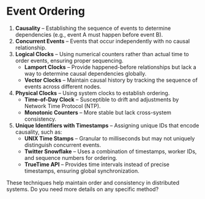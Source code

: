 # Event Ordering

1. **Causality** – Establishing the sequence of events to determine dependencies (e.g., event A must happen before event B).
2. **Concurrent Events** – Events that occur independently with no causal relationship.
3. **Logical Clocks** – Using numerical counters rather than actual time to order events, ensuring proper sequencing.
    - **Lamport Clocks** – Provide happened-before relationships but lack a way to determine causal dependencies globally.
    - **Vector Clocks** – Maintain causal history by tracking the sequence of events across different nodes.
4. **Physical Clocks** – Using system clocks to establish ordering.
    - **Time-of-Day Clock** – Susceptible to drift and adjustments by Network Time Protocol (NTP).
    - **Monotonic Counters** – More stable but lack cross-system consistency.
5. **Unique Identifiers with Timestamps** – Assigning unique IDs that encode causality, such as:
    - **UNIX Time Stamps** – Granular to milliseconds but may not uniquely distinguish concurrent events.
    - **Twitter Snowflake** – Uses a combination of timestamps, worker IDs, and sequence numbers for ordering.
    - **TrueTime API** – Provides time intervals instead of precise timestamps, ensuring global synchronization.

These techniques help maintain order and consistency in distributed systems. Do you need more details on any specific method?